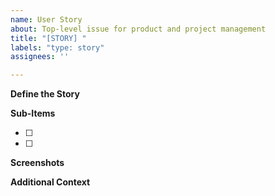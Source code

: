 ```yaml
---
name: User Story
about: Top-level issue for product and project management
title: "[STORY] "
labels: "type: story"
assignees: ''

---
```


**Define the Story**
<!-- Format as: 'As a ___, I want to ___, so that ___`.-->

**Sub-Items**
<!-- List sub tasks here.-->
- [ ] <!-- task 1-->
- [ ] <!-- task 2-->

**Screenshots**
<!-- If applicable, add screenshots to help explain your problem.-->

**Additional Context**
<!-- Add any other context about the problem here.-->

